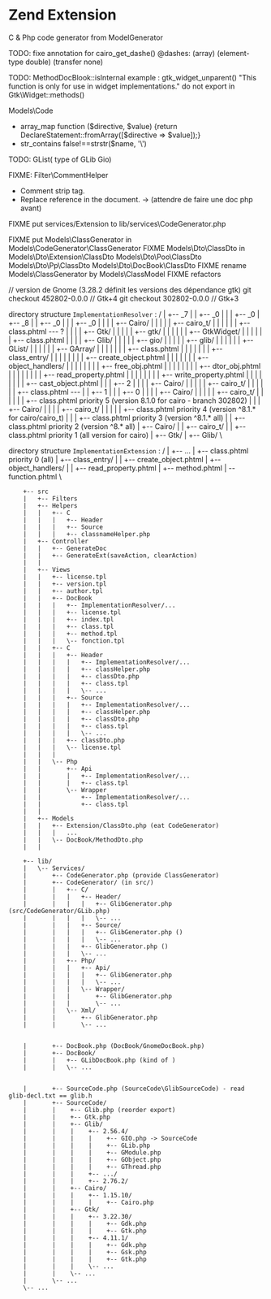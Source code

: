 # Zend Extension
C & Php code generator from ModelGenerator

TODO: fixe annotation for cairo_get_dashe()
@dashes: (array) (element-type double) (transfer none)


TODO: MethodDocBlook::isInternal
example : gtk_widget_unparent() "This function is only for use in widget implementations."
          do not export in Gtk\Widget::methods()


Models\Code
+ array_map
function ($directive, $value) {return DeclareStatement::fromArray([$directive => $value]);}
+ str_contains
false!==strstr($name, '\\')



TODO: GList( type of GLib Gio)

FIXME: Filter\CommentHelper
 + Comment strip tag.
 + Replace reference in the document.
 -> (attendre de faire une doc php avant)


FIXME put services/Extension to lib/services\CodeGenerator.php

FIXME put Models\ClassGenerator in Models\CodeGenerator\ClassGenerator
FIXME Models\Dto\ClassDto in Models\Dto\Extension\ClassDto
                             Models\Dto\Poo\ClassDto
                             Models\Dto\Pp\ClassDto
                             Models\Dto\DocBook\ClassDto
FIXME rename Models\ClassGenerator by Models\ClassModel
FIXME refactors


// version de Gnome (3.28.2 définit les versions des dépendance gtk) 
git checkout 452802-0.0.0 // Gtk+4
git checkout 302802-0.0.0 // Gtk+3


 directory structure `ImplementationResolver` :
/
|   +-- _7
|   |   +-- _0
|   |   |   +-- _0
|   +-- _8
|   |   +-- _0
|   |   |   +-- _0
|   |   |   |   +-- Cairo/
|   |   |   |   |   +-- cairo_t/
|   |   |   |   |   |   +-- class.phtml                        --- ?
|   |   |   |   +-- Gtk/
|   |   |   |   |   +-- gtk/
|   |   |   |   |   |   +-- GtkWidget/
|   |   |   |   |   |       +-- class.phtml
|   |   |   |   +-- Glib/
|   |   |   |   |   +-- gio/
|   |   |   |   |   +-- glib/
|   |   |   |   |   |   +-- GList/
|   |   |   |   |   |   +-- GArray/
|   |   |   |   |   |   |   +-- class.phtml
|   |   |   |   |   |   |   +-- class_entry/
|   |   |   |   |   |   |   |   +-- create_object.phtml
|   |   |   |   |   |   |   +-- object_handlers/
|   |   |   |   |   |   |   |   +-- free_obj.phtml
|   |   |   |   |   |   |   |   +-- dtor_obj.phtml
|   |   |   |   |   |   |   |   +-- read_property.phtml
|   |   |   |   |   |   |   |   +-- write_property.phtml
|   |   |   |   |   |   |   |   +-- cast_object.phtml
|   |   |   +-- 2
|   |   |   |   +-- Cairo/
|   |   |   |   |   +-- cairo_t/
|   |   |   |   |   |   +-- class.phtml                           ---
|   |   +-- 1
|   |   |   +-- 0
|   |   |   |   +-- Cairo/
|   |   |   |   |   +-- cairo_t/
|   |   |   |   |   |   +-- class.phtml                           priority 5 (version 8.1.0 for cairo - branch 302802)
|   |   |   +-- Cairo/
|   |   |   |   +-- cairo_t/
|   |   |   |   |   +-- class.phtml                               priority 4 (version ^8.1.* for cairo/cairo_t)
|   |   |   +-- class.phtml                                       priority 3 (version ^8.1.* all)
|   |   +-- class.phtml                                           priority 2 (version ^8.* all)
|   +-- Cairo/
|   |   +-- cairo_t/
|   |   +-- class.phtml                                           priority 1 (all version for cairo)
|   +-- Gtk/
|   +-- Glib/
\


directory structure `ImplementationExtension` :
/
|   +-- ...
|   +-- class.phtml                                               priority 0 (all)
|   +-- class_entry/
|   |   +-- create_object.phtml
|   +-- object_handlers/
|   |   +-- read_property.phtml
|   +-- method.phtml
|   \-- function.phtml
\

        +-- src
        |   +-- Filters
        |   +-- Helpers
        |   |   +-- C
        |   |   |   +-- Header
        |   |   |   +-- Source
        |   |   |   +-- classnameHelper.php
        |   +-- Controller
        |   |   +-- GenerateDoc
        |   |   +-- GenerateExt(saveAction, clearAction)
        |   |
        |   +-- Views
        |   |   +-- license.tpl
        |   |   +-- version.tpl
        |   |   +-- author.tpl
        |   |   +-- DocBook
        |   |   |   +-- ImplementationResolver/...
        |   |   |   +-- license.tpl
        |   |   |   +-- index.tpl
        |   |   |   +-- class.tpl
        |   |   |   +-- method.tpl
        |   |   |   \-- fonction.tpl
        |   |   +-- C
        |   |   |   +-- Header
        |   |   |   |   +-- ImplementationResolver/...
        |   |   |   |   +-- classHelper.php
        |   |   |   |   +-- classDto.php
        |   |   |   |   +-- class.tpl
        |   |   |   |   \-- ...
        |   |   |   +-- Source
        |   |   |   |   +-- ImplementationResolver/...
        |   |   |   |   +-- classHelper.php
        |   |   |   |   +-- classDto.php
        |   |   |   |   +-- class.tpl
        |   |   |   |   \-- ...
        |   |   |   +-- classDto.php
        |   |   |   \-- license.tpl
        |   |   |
        |   |   \-- Php
        |   |       +-- Api
        |   |       |   +-- ImplementationResolver/...
        |   |       |   +-- class.tpl
        |   |       \-- Wrapper
        |   |           +-- ImplementationResolver/...
        |   |           +-- class.tpl
        |   |
        |   +-- Models
        |   |   +-- Extension/ClassDto.php (eat CodeGenerator)
        |   |   |   ...
        |   |   \-- DocBook/MethodDto.php
        |   |

        +-- lib/
        |   \-- Services/
        |       +-- CodeGenerator.php (provide ClassGenerator)
        |       +-- CodeGenerator/ (in src/)
        |       |   +-- C/
        |       |   |   +-- Header/
        |       |   |   |   +-- GlibGenerator.php (src/CodeGenerator/GLib.php)
        |       |   |   |   \-- ...
        |       |   |   +-- Source/
        |       |   |   |   +-- GlibGenerator.php ()
        |       |   |   |   \-- ...
        |       |   |   +-- GlibGenerator.php ()
        |       |   |   \-- ...
        |       |   +-- Php/
        |       |   |   +-- Api/
        |       |   |   |   +-- GlibGenerator.php
        |       |   |   |   \-- ...
        |       |   |   \-- Wrapper/
        |       |   |       +-- GlibGenerator.php
        |       |   |       \-- ...
        |       |   \-- Xml/
        |       |       +-- GlibGenerator.php
        |       |       \-- ...


        |       +-- DocBook.php (DocBook/GnomeDocBook.php)
        |       +-- DocBook/
        |       |   +-- GLibDocBook.php (kind of )
        |       |   \-- ...


        |       +-- SourceCode.php (SourceCode\GlibSourceCode) - read glib-decl.txt == glib.h
        |       +-- SourceCode/
        |       |    +-- Glib.php (reorder export)
        |       |    +-- Gtk.php
        |       |    +-- Glib/
        |       |    |    +-- 2.56.4/
        |       |    |    |    +-- GIO.php -> SourceCode
        |       |    |    |    +-- GLib.php
        |       |    |    |    +-- GModule.php
        |       |    |    |    +-- GObject.php
        |       |    |    |    +-- GThread.php
        |       |    |    +-- .../
        |       |    |    +-- 2.76.2/
        |       |    +-- Cairo/
        |       |    |    +-- 1.15.10/
        |       |    |    |    +-- Cairo.php
        |       |    +-- Gtk/
        |       |    |    +-- 3.22.30/
        |       |    |    |    +-- Gdk.php
        |       |    |    |    +-- Gtk.php
        |       |    |    +-- 4.11.1/
        |       |    |    |    +-- Gdk.php
        |       |    |    |    +-- Gsk.php
        |       |    |    |    +-- Gtk.php
        |       |    |    \-- ...
        |       |    \-- ...
        |       \-- ...
        \-- ...

